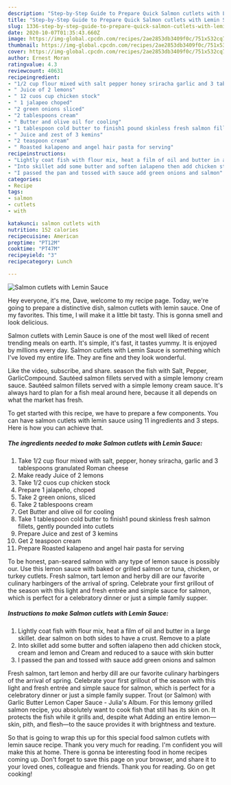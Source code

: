 ```yaml
---
description: "Step-by-Step Guide to Prepare Quick Salmon cutlets with Lemin Sauce"
title: "Step-by-Step Guide to Prepare Quick Salmon cutlets with Lemin Sauce"
slug: 1336-step-by-step-guide-to-prepare-quick-salmon-cutlets-with-lemin-sauce
date: 2020-10-07T01:35:43.660Z
image: https://img-global.cpcdn.com/recipes/2ae2853db3409f0c/751x532cq70/salmon-cutlets-with-lemin-sauce-recipe-main-photo.jpg
thumbnail: https://img-global.cpcdn.com/recipes/2ae2853db3409f0c/751x532cq70/salmon-cutlets-with-lemin-sauce-recipe-main-photo.jpg
cover: https://img-global.cpcdn.com/recipes/2ae2853db3409f0c/751x532cq70/salmon-cutlets-with-lemin-sauce-recipe-main-photo.jpg
author: Ernest Moran
ratingvalue: 4.3
reviewcount: 40631
recipeingredient:
- "1/2 cup flour mixed with salt pepper honey sriracha garlic and 3 tablespoons granulated Roman cheese"
- " Juice of 2 lemons"
- " 12 cuos cup chicken stock"
- " 1 jalapeo choped"
- "2 green onions sliced"
- "2 tablespoons cream"
- " Butter and olive oil for cooling"
- "1 tablespoon cold butter to finish1 pound skinless fresh salmon fillets gently pounded into cutlets"
- " Juice and zest of 3 kemins"
- "2 teaspoon cream"
- " Roasted kalapeno and angel hair pasta for serving"
recipeinstructions:
- "Lightly coat fish with flour mix, heat a film of oil and butter in a large skillet. dear salmon on both sides to have a crust. Remove to a plate"
- "Into skillet add some butter and soften ialapeno then add chicken stock, cream and lemon and Cream and reduced to a sauce with skin butter"
- "I passed the pan and tossed with sauce add green onions and salmon"
categories:
- Recipe
tags:
- salmon
- cutlets
- with

katakunci: salmon cutlets with 
nutrition: 152 calories
recipecuisine: American
preptime: "PT12M"
cooktime: "PT47M"
recipeyield: "3"
recipecategory: Lunch

---
```



![Salmon cutlets with Lemin Sauce](https://img-global.cpcdn.com/recipes/2ae2853db3409f0c/751x532cq70/salmon-cutlets-with-lemin-sauce-recipe-main-photo.jpg)

Hey everyone, it's me, Dave, welcome to my recipe page. Today, we're going to prepare a distinctive dish, salmon cutlets with lemin sauce. One of my favorites. This time, I will make it a little bit tasty. This is gonna smell and look delicious.

Salmon cutlets with Lemin Sauce is one of the most well liked of recent trending meals on earth. It's simple, it's fast, it tastes yummy. It is enjoyed by millions every day. Salmon cutlets with Lemin Sauce is something which I've loved my entire life. They are fine and they look wonderful.

Like the video, subscribe, and share. season the fish with Salt, Pepper, GarlicCompound. Sautéed salmon fillets served with a simple lemony cream sauce. Sautéed salmon fillets served with a simple lemony cream sauce. It&#39;s always hard to plan for a fish meal around here, because it all depends on what the market has fresh.


To get started with this recipe, we have to prepare a few components. You can have salmon cutlets with lemin sauce using 11 ingredients and 3 steps. Here is how you can achieve that.

<!--inarticleads1-->

##### The ingredients needed to make Salmon cutlets with Lemin Sauce:

1. Take 1/2 cup flour mixed with salt, pepper, honey sriracha, garlic and 3 tablespoons granulated Roman cheese
1. Make ready  Juice of 2 lemons
1. Take  1/2 cuos cup chicken stock
1. Prepare  1 jalapeño, choped
1. Take 2 green onions, sliced
1. Take 2 tablespoons cream
1. Get  Butter and olive oil for cooling
1. Take 1 tablespoon cold butter to finish1 pound skinless fresh salmon fillets, gently pounded into cutlets
1. Prepare  Juice and zest of 3 kemins
1. Get 2 teaspoon cream
1. Prepare  Roasted kalapeno and angel hair pasta for serving


To be honest, pan-seared salmon with any type of lemon sauce is possibly our. Use this lemon sauce with baked or grilled salmon or tuna, chicken, or turkey cutlets. Fresh salmon, tart lemon and herby dill are our favorite culinary harbingers of the arrival of spring. Celebrate your first grillout of the season with this light and fresh entrée and simple sauce for salmon, which is perfect for a celebratory dinner or just a simple family supper. 

<!--inarticleads2-->

##### Instructions to make Salmon cutlets with Lemin Sauce:

1. Lightly coat fish with flour mix, heat a film of oil and butter in a large skillet. dear salmon on both sides to have a crust. Remove to a plate
1. Into skillet add some butter and soften ialapeno then add chicken stock, cream and lemon and Cream and reduced to a sauce with skin butter
1. I passed the pan and tossed with sauce add green onions and salmon


Fresh salmon, tart lemon and herby dill are our favorite culinary harbingers of the arrival of spring. Celebrate your first grillout of the season with this light and fresh entrée and simple sauce for salmon, which is perfect for a celebratory dinner or just a simple family supper. Trout (or Salmon) with Garlic Butter Lemon Caper Sauce - Julia&#39;s Album. For this lemony grilled salmon recipe, you absolutely want to cook fish that still has its skin on. It protects the fish while it grills and, despite what Adding an entire lemon—skin, pith, and flesh—to the sauce provides it with brightness and texture. 

So that is going to wrap this up for this special food salmon cutlets with lemin sauce recipe. Thank you very much for reading. I'm confident you will make this at home. There is gonna be interesting food in home recipes coming up. Don't forget to save this page on your browser, and share it to your loved ones, colleague and friends. Thank you for reading. Go on get cooking!
